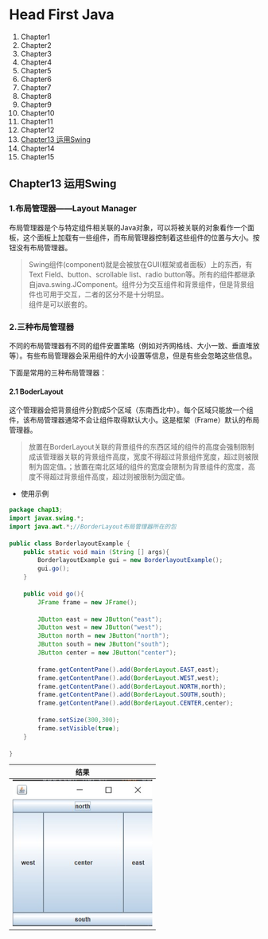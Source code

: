 # Head First Java
1. Chapter1
2. Chapter2
3. Chapter3
4. Chapter4
5. Chapter5
6. Chapter6
7. Chapter7
8. Chapter8
9. Chapter9
10. Chapter10
11. Chapter11
12. Chapter12
13. [Chapter13 运用Swing](#chapter13-运用swing)
14. Chapter14
15. Chapter15
## Chapter13 运用Swing


### 1.布局管理器——Layout Manager

布局管理器是个与特定组件相关联的Java对象，可以将被关联的对象看作一个面板，这个面板上加载有一些组件，而布局管理器控制着这些组件的位置与大小。按钮没有布局管理器。

>Swing组件(component)就是会被放在GUI(框架或者面板）上的东西，有Text Field、button、scrollable list、radio button等。所有的组件都继承自java.swing.JComponent。组件分为交互组件和背景组件，但是背景组件也可用于交互，二者的区分不是十分明显。  
组件是可以嵌套的。

### 2.三种布局管理器

不同的布局管理器有不同的组件安置策略（例如对齐网格线、大小一致、垂直堆放等）。有些布局管理器会采用组件的大小设置等信息，但是有些会忽略这些信息。

下面是常用的三种布局管理器：

#### 2.1 BoderLayout
这个管理器会把背景组件分割成5个区域（东南西北中）。每个区域只能放一个组件，该布局管理器通常不会让组件取得默认大小。这是框架（Frame）默认的布局管理器。
>放置在BorderLayout关联的背景组件的东西区域的组件的高度会强制限制成该管理器关联的背景组件高度，宽度不得超过背景组件宽度，超过则被限制为固定值。；放置在南北区域的组件的宽度会限制为背景组件的宽度，高度不得超过背景组件高度，超过则被限制为固定值。

* 使用示例

```java
package chap13;
import javax.swing.*;
import java.awt.*;//BorderLayout布局管理器所在的包

public class BorderlayoutExample {
    public static void main (String [] args){
        BorderlayoutExample gui = new BorderlayoutExample();
        gui.go();
    }

    public void go(){
        JFrame frame = new JFrame();

        JButton east = new JButton("east");
        JButton west = new JButton("west");
        JButton north = new JButton("north");
        JButton south = new JButton("south");
        JButton center = new JButton("center");

        frame.getContentPane().add(BorderLayout.EAST,east);
        frame.getContentPane().add(BorderLayout.WEST,west);
        frame.getContentPane().add(BorderLayout.NORTH,north);
        frame.getContentPane().add(BorderLayout.SOUTH,south);
        frame.getContentPane().add(BorderLayout.CENTER,center);

        frame.setSize(300,300);
        frame.setVisible(true);
    }

}
```
| 结果 |
| :----:  |
|![](../styles/images/Chapter13/BorderLayout.png.jpg)|









